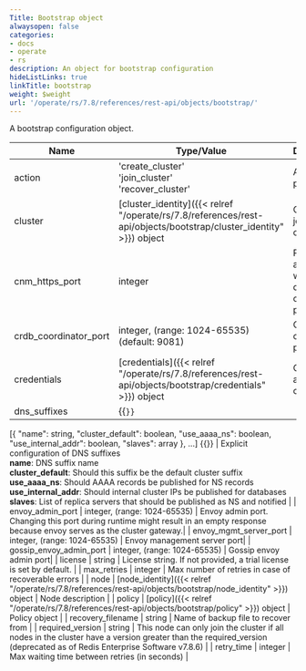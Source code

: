 ```yaml
---
Title: Bootstrap object
alwaysopen: false
categories:
- docs
- operate
- rs
description: An object for bootstrap configuration
hideListLinks: true
linkTitle: bootstrap
weight: $weight
url: '/operate/rs/7.8/references/rest-api/objects/bootstrap/'
---
```


A bootstrap configuration object.

| Name | Type/Value | Description |
|------|------------|-------------|
| action | 'create_cluster'<br />'join_cluster'<br />'recover_cluster' | Action to perform |
| cluster | [cluster_identity]({{< relref "/operate/rs/7.8/references/rest-api/objects/bootstrap/cluster_identity" >}}) object | Cluster to join or create |
| cnm_https_port | integer | Port to join a cluster with non-default cnm_https port |
| crdb_coordinator_port | integer, (range:&nbsp;1024-65535) (default:&nbsp;9081) | CRDB coordinator port |
| credentials | [credentials]({{< relref "/operate/rs/7.8/references/rest-api/objects/bootstrap/credentials" >}}) object | Cluster admin credentials |
| dns_suffixes | {{<code>}}
[{
  "name": string,
  "cluster_default": boolean,
  "use_aaaa_ns": boolean,
  "use_internal_addr": boolean,
  "slaves": array
}, ...]
{{</code>}} | Explicit configuration of DNS suffixes<br />**name**: DNS suffix name<br />**cluster_default**: Should this suffix be the default cluster suffix<br />**use_aaaa_ns**: Should AAAA records be published for NS records<br />**use_internal_addr**: Should internal cluster IPs be published for databases<br />**slaves**: List of replica servers that should be published as NS and notified |
| envoy_admin_port | integer, (range:&nbsp;1024-65535) | Envoy admin port. Changing this port during runtime might result in an empty response because envoy serves as the cluster gateway.|
| envoy_mgmt_server_port | integer, (range:&nbsp;1024-65535) | Envoy management server port|
| gossip_envoy_admin_port | integer, (range:&nbsp;1024-65535) | Gossip envoy admin port|
| license | string | License string. If not provided, a trial license is set by default. |
| max_retries | integer | Max number of retries in case of recoverable errors |
| node | [node_identity]({{< relref "/operate/rs/7.8/references/rest-api/objects/bootstrap/node_identity" >}}) object | Node description |
| policy | [policy]({{< relref "/operate/rs/7.8/references/rest-api/objects/bootstrap/policy" >}}) object | Policy object |
| recovery_filename | string | Name of backup file to recover from |
| required_version | string | This node can only join the cluster if all nodes in the cluster have a version greater than the required_version (deprecated as of Redis Enterprise Software v7.8.6) |
| retry_time | integer | Max waiting time between retries (in seconds) |



